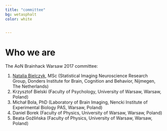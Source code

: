 ```yaml
---
title: "committee"
bg: wetasphalt
color: white	


---
```


# Who we are

The AoN Brainhack Warsaw 2017 committee:

1. [Natalia Bielczyk](https://www.nataliabielczyk.com/), MSc (Statistical Imaging Neuroscience Research Group, Donders Institute for Brain, Cognition and Behavior, Nijmegen, The Netherlands) [<i class="fa fa-twitter"></i>](https://twitter.com/nataliabielczyk)
2. Krzysztof Bielski (Faculty of Psychology, University of Warsaw, Warsaw, Poland) [<i class="fa fa-twitter"></i>](https://twitter.com/KrzysztofBiels1)
3. Michał Bola, PhD (Laboratory of Brain Imaging, Nencki Institute of Experimental Biology PAS, Warsaw, Poland)
4. <a id="borek"></a> Daniel Borek (Faculty of Physics, University of Warsaw, Warsaw, Poland) [<i class="fa fa-github"></i>](https://github.com/danieltomasz)  [<i class="fa fa-twitter"></i>](https://twitter.com/danieltomasz)
5. Beata Goźlińska (Faculty of Physics, University of Warsaw, Warsaw, Poland)





